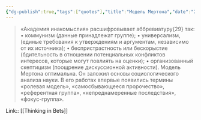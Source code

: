 ```yaml
---
{"dg-publish":true,"tags":["quotes"],"title":"Модель Мертона","date":"2022-06-08T10:02:29+03:00","modified_at":"2022-06-19T09:20:46+03:00","permalink":"/quotes/202206081002/","dgHomeLink":false,"dgPassFrontmatter":true}
---
```



> «Академия инакомыслия» расшифровывает аббревиатуру{29} так: • коммунизм (данные принадлежат группе); • универсализм, (единые требования к утверждениям и аргументам, независимо от их источника); • беспристрастность или бескорыстие (бдительность в отношении потенциальных конфликтов интересов, которые могут повлиять на оценки); • организованный скептицизм (поощрение дискуссионной активности). Модель Мертона оптимальна. Он заложил основы социологического анализа науки. В его работах впервые появились термины «ролевая модель», «самосбывающееся пророчество», «референтная группа», «непреднамеренные последствия», «фокус-группа».

Link:: [[Thinking in Bets]]
